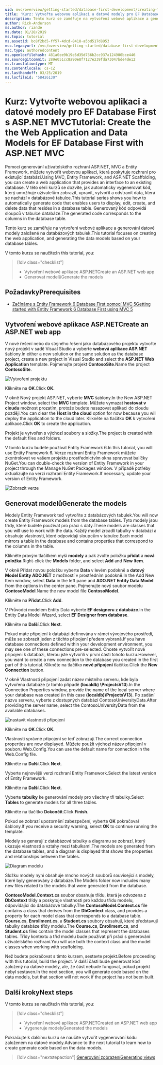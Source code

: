 ```yaml
---
uid: mvc/overview/getting-started/database-first-development/creating-the-web-application
title: 'Kurz: Vytvořte webovou aplikaci a datové modely pro EF Database First s ASP.NET MVC'
description: Tento kurz se zaměřuje na vytvoření webové aplikace a generování datové modely založené na databázových tabulek.
author: Rick-Anderson
ms.author: riande
ms.date: 01/28/2019
ms.topic: tutorial
ms.assetid: bc8f2bd5-ff57-4dcd-8418-a5bd517d8953
msc.legacyurl: /mvc/overview/getting-started/database-first-development/creating-the-web-application
msc.type: authoredcontent
ms.openlocfilehash: 481a0ee9b19e5d35d736b2cc937a124900bce446
ms.sourcegitcommit: 289e051cc8a90e8f7127e239fda73047bde4de12
ms.translationtype: MT
ms.contentlocale: cs-CZ
ms.lasthandoff: 03/25/2019
ms.locfileid: "58426130"
---
```

# <a name="tutorial-create-the-the-web-application-and-data-models-for-ef-database-first-with-aspnet-mvc"></a><span data-ttu-id="af71d-103">Kurz: Vytvořte webovou aplikaci a datové modely pro EF Database First s ASP.NET MVC</span><span class="sxs-lookup"><span data-stu-id="af71d-103">Tutorial: Create the the Web Application and Data Models for EF Database First with ASP.NET MVC</span></span>

 <span data-ttu-id="af71d-104">Pomocí generování uživatelského rozhraní ASP.NET, MVC a Entity Framework, můžete vytvořit webovou aplikaci, která poskytuje rozhraní pro existující databázi.</span><span class="sxs-lookup"><span data-stu-id="af71d-104">Using MVC, Entity Framework, and ASP.NET Scaffolding, you can create a web application that provides an interface to an existing database.</span></span> <span data-ttu-id="af71d-105">V této sérii kurzů se dozvíte, jak automaticky vygenerovat kód, který umožňuje uživatelům zobrazit, upravit, vytvořit a odstranit data, která se nachází v databázové tabulce.</span><span class="sxs-lookup"><span data-stu-id="af71d-105">This tutorial series shows you how to automatically generate code that enables users to display, edit, create, and delete data that resides in a database table.</span></span> <span data-ttu-id="af71d-106">Generovaný kód odpovídá sloupců v tabulce databáze.</span><span class="sxs-lookup"><span data-stu-id="af71d-106">The generated code corresponds to the columns in the database table.</span></span>

<span data-ttu-id="af71d-107">Tento kurz se zaměřuje na vytvoření webové aplikace a generování datové modely založené na databázových tabulek.</span><span class="sxs-lookup"><span data-stu-id="af71d-107">This tutorial focuses on creating the web application, and generating the data models based on your database tables.</span></span>

<span data-ttu-id="af71d-108">V tomto kurzu se naučíte:</span><span class="sxs-lookup"><span data-stu-id="af71d-108">In this tutorial, you:</span></span>

> [!div class="checklist"]
> * <span data-ttu-id="af71d-109">Vytvoření webové aplikace ASP.NET</span><span class="sxs-lookup"><span data-stu-id="af71d-109">Create an ASP.NET web app</span></span>
> * <span data-ttu-id="af71d-110">Generovat modelů</span><span class="sxs-lookup"><span data-stu-id="af71d-110">Generate the models</span></span>

## <a name="prerequisites"></a><span data-ttu-id="af71d-111">Požadavky</span><span class="sxs-lookup"><span data-stu-id="af71d-111">Prerequisites</span></span>

* [<span data-ttu-id="af71d-112">Začínáme s Entity Framework 6 Database First pomocí MVC 5</span><span class="sxs-lookup"><span data-stu-id="af71d-112">Getting started with Entity Framework 6 Database First using MVC 5</span></span>](setting-up-database.md)

## <a name="create-an-aspnet-web-app"></a><span data-ttu-id="af71d-113">Vytvoření webové aplikace ASP.NET</span><span class="sxs-lookup"><span data-stu-id="af71d-113">Create an ASP.NET web app</span></span>

<span data-ttu-id="af71d-114">V nové řešení nebo do stejného řešení jako databázového projektu vytvořte nový projekt v sadě Visual Studio a vyberte **webová aplikace ASP.NET** šablony.</span><span class="sxs-lookup"><span data-stu-id="af71d-114">In either a new solution or the same solution as the database project, create a new project in Visual Studio and select the **ASP.NET Web Application** template.</span></span> <span data-ttu-id="af71d-115">Pojmenujte projekt **ContosoSite**.</span><span class="sxs-lookup"><span data-stu-id="af71d-115">Name the project **ContosoSite**.</span></span>

![Vytvoření projektu](creating-the-web-application/_static/image1.png)

<span data-ttu-id="af71d-117">Klikněte na **OK**.</span><span class="sxs-lookup"><span data-stu-id="af71d-117">Click **OK**.</span></span>

<span data-ttu-id="af71d-118">V okně Nový projekt ASP.NET, vyberte **MVC** šablony.</span><span class="sxs-lookup"><span data-stu-id="af71d-118">In the New ASP.NET Project window, select the **MVC** template.</span></span> <span data-ttu-id="af71d-119">Můžete vymazat **hostovat v cloudu** možnost prozatím, protože budete nasazovat aplikaci do cloudu později.</span><span class="sxs-lookup"><span data-stu-id="af71d-119">You can clear the **Host in the cloud** option for now because you will deploy the application to the cloud later.</span></span> <span data-ttu-id="af71d-120">Klikněte na tlačítko **OK** k vytvoření aplikace.</span><span class="sxs-lookup"><span data-stu-id="af71d-120">Click **OK** to create the application.</span></span>

<span data-ttu-id="af71d-121">Projekt je vytvořen s výchozí soubory a složky.</span><span class="sxs-lookup"><span data-stu-id="af71d-121">The project is created with the default files and folders.</span></span>

<span data-ttu-id="af71d-122">V tomto kurzu budete používat Entity Framework 6.</span><span class="sxs-lookup"><span data-stu-id="af71d-122">In this tutorial, you will use Entity Framework 6.</span></span> <span data-ttu-id="af71d-123">Verze rozhraní Entity Framework můžete zkontrolovat ve vašem projektu prostřednictvím okna spravovat balíčky NuGet.</span><span class="sxs-lookup"><span data-stu-id="af71d-123">You can double-check the version of Entity Framework in your project through the Manage NuGet Packages window.</span></span> <span data-ttu-id="af71d-124">V případě potřeby aktualizujte na verzi rozhraní Entity Framework.</span><span class="sxs-lookup"><span data-stu-id="af71d-124">If necessary, update your version of Entity Framework.</span></span>

![Zobrazit verze](creating-the-web-application/_static/image3.png)

## <a name="generate-the-models"></a><span data-ttu-id="af71d-126">Generovat modelů</span><span class="sxs-lookup"><span data-stu-id="af71d-126">Generate the models</span></span>

<span data-ttu-id="af71d-127">Modely Entity Framework teď vytvoříte z databázových tabulek.</span><span class="sxs-lookup"><span data-stu-id="af71d-127">You will now create Entity Framework models from the database tables.</span></span> <span data-ttu-id="af71d-128">Tyto modely jsou třídy, které budete používat pro práci s daty.</span><span class="sxs-lookup"><span data-stu-id="af71d-128">These models are classes that you will use to work with the data.</span></span> <span data-ttu-id="af71d-129">Každý model zrcadlí tabulky v databázi a obsahuje vlastnosti, které odpovídají sloupcům v tabulce.</span><span class="sxs-lookup"><span data-stu-id="af71d-129">Each model mirrors a table in the database and contains properties that correspond to the columns in the table.</span></span>

<span data-ttu-id="af71d-130">Klikněte pravým tlačítkem myši **modely** a pak zvolte položku **přidat** a **nová položka**.</span><span class="sxs-lookup"><span data-stu-id="af71d-130">Right-click the **Models** folder, and select **Add** and **New Item**.</span></span>

<span data-ttu-id="af71d-131">V okně Přidat novou položku vyberte **Data** v levém podokně a **datový Model Entity ADO.NET** z možností v prostředním podokně.</span><span class="sxs-lookup"><span data-stu-id="af71d-131">In the Add New Item window, select **Data** in the left pane and **ADO.NET Entity Data Model** from the options in the center pane.</span></span> <span data-ttu-id="af71d-132">Pojmenujte nový soubor modelu **ContosoModel**.</span><span class="sxs-lookup"><span data-stu-id="af71d-132">Name the new model file **ContosoModel**.</span></span>

<span data-ttu-id="af71d-133">Klikněte na **Přidat**.</span><span class="sxs-lookup"><span data-stu-id="af71d-133">Click **Add**.</span></span>

<span data-ttu-id="af71d-134">V Průvodci modelem Entity Data vyberte **EF designeru z databáze**.</span><span class="sxs-lookup"><span data-stu-id="af71d-134">In the Entity Data Model Wizard, select **EF Designer from database**.</span></span>

<span data-ttu-id="af71d-135">Klikněte na **Další**.</span><span class="sxs-lookup"><span data-stu-id="af71d-135">Click **Next**.</span></span>

<span data-ttu-id="af71d-136">Pokud máte připojení k databázi definována v rámci vývojového prostředí, může se zobrazit jeden z těchto připojení předem vybraná.</span><span class="sxs-lookup"><span data-stu-id="af71d-136">If you have database connections defined within your development environment, you may see one of these connections pre-selected.</span></span> <span data-ttu-id="af71d-137">Chcete vytvořit nové připojení k databázi, kterou jste vytvořili v první části tohoto kurzu.</span><span class="sxs-lookup"><span data-stu-id="af71d-137">However, you want to create a new connection to the database you created in the first part of this tutorial.</span></span> <span data-ttu-id="af71d-138">Klikněte na tlačítko **nové připojení** tlačítko.</span><span class="sxs-lookup"><span data-stu-id="af71d-138">Click the **New Connection** button.</span></span>

<span data-ttu-id="af71d-139">V okně Vlastnosti připojení zadat název místního serveru, kde byla vytvořena databáze (v tomto případě **(localdb) \ProjectsV13**).</span><span class="sxs-lookup"><span data-stu-id="af71d-139">In the Connection Properties window, provide the name of the local server where your database was created (in this case **(localdb)\ProjectsV13**).</span></span> <span data-ttu-id="af71d-140">Po zadání názvu serveru, vyberte z dostupných databází ContosoUniversityData.</span><span class="sxs-lookup"><span data-stu-id="af71d-140">After providing the server name, select the ContosoUniversityData from the available databases.</span></span>

![nastavit vlastnosti připojení](creating-the-web-application/_static/image8.png)

<span data-ttu-id="af71d-142">Klikněte na **OK**.</span><span class="sxs-lookup"><span data-stu-id="af71d-142">Click **OK**.</span></span>

<span data-ttu-id="af71d-143">Vlastnosti správné připojení se teď zobrazují.</span><span class="sxs-lookup"><span data-stu-id="af71d-143">The correct connection properties are now displayed.</span></span> <span data-ttu-id="af71d-144">Můžete použít výchozí název připojení v souboru Web.Config.</span><span class="sxs-lookup"><span data-stu-id="af71d-144">You can use the default name for connection in the Web.Config file.</span></span>

<span data-ttu-id="af71d-145">Klikněte na **Další**.</span><span class="sxs-lookup"><span data-stu-id="af71d-145">Click **Next**.</span></span>

<span data-ttu-id="af71d-146">Vyberte nejnovější verzi rozhraní Entity Framework.</span><span class="sxs-lookup"><span data-stu-id="af71d-146">Select the latest version of Entity Framework.</span></span>

<span data-ttu-id="af71d-147">Klikněte na **Další**.</span><span class="sxs-lookup"><span data-stu-id="af71d-147">Click **Next**.</span></span>

<span data-ttu-id="af71d-148">Vyberte **tabulky** ke generování modely pro všechny tři tabulky.</span><span class="sxs-lookup"><span data-stu-id="af71d-148">Select **Tables** to generate models for all three tables.</span></span>

<span data-ttu-id="af71d-149">Klikněte na tlačítko **Dokončit**.</span><span class="sxs-lookup"><span data-stu-id="af71d-149">Click **Finish**.</span></span>

<span data-ttu-id="af71d-150">Pokud se zobrazí upozornění zabezpečení, vyberte **OK** pokračoval šablony.</span><span class="sxs-lookup"><span data-stu-id="af71d-150">If you receive a security warning, select **OK** to continue running the template.</span></span>

<span data-ttu-id="af71d-151">Modely se generují z databázové tabulky a diagramu se zobrazí, který ukazuje vlastnosti a vztahy mezi tabulkami.</span><span class="sxs-lookup"><span data-stu-id="af71d-151">The models are generated from the database tables, and a diagram is displayed that shows the properties and relationships between the tables.</span></span>

![Diagram modelu](creating-the-web-application/_static/image11.png)

<span data-ttu-id="af71d-153">Složku modely nyní obsahuje mnoho nových souborů související s modely, které byly generovány z databáze.</span><span class="sxs-lookup"><span data-stu-id="af71d-153">The Models folder now includes many new files related to the models that were generated from the database.</span></span>

<span data-ttu-id="af71d-154">**ContosoModel.Context.cs** soubor obsahuje třídu, která je odvozena z **DbContext** třídy a poskytuje vlastnosti pro každou třídu modelu, odpovídající do databázové tabulky.</span><span class="sxs-lookup"><span data-stu-id="af71d-154">The **ContosoModel.Context.cs** file contains a class that derives from the **DbContext** class, and provides a property for each model class that corresponds to a database table.</span></span> <span data-ttu-id="af71d-155">**Course.cs**, **Enrollment.cs**, a **Student.cs** soubory obsahují, které představují tabulky databáze třídy modelu.</span><span class="sxs-lookup"><span data-stu-id="af71d-155">The **Course.cs**, **Enrollment.cs**, and **Student.cs** files contain the model classes that represent the databases tables.</span></span> <span data-ttu-id="af71d-156">Třídy kontextu a tříd modelu bude používat při práci s generování uživatelského rozhraní.</span><span class="sxs-lookup"><span data-stu-id="af71d-156">You will use both the context class and the model classes when working with scaffolding.</span></span>

<span data-ttu-id="af71d-157">Než budete pokračovat s tímto kurzem, sestavte projekt.</span><span class="sxs-lookup"><span data-stu-id="af71d-157">Before proceeding with this tutorial, build the project.</span></span> <span data-ttu-id="af71d-158">V další části bude generovat kód založený na datové modely, ale, že část nebude fungovat, pokud projekt nebyl sestaven.</span><span class="sxs-lookup"><span data-stu-id="af71d-158">In the next section, you will generate code based on the data models, but that section will not work if the project has not been built.</span></span>

## <a name="next-steps"></a><span data-ttu-id="af71d-159">Další kroky</span><span class="sxs-lookup"><span data-stu-id="af71d-159">Next steps</span></span>

<span data-ttu-id="af71d-160">V tomto kurzu se naučíte:</span><span class="sxs-lookup"><span data-stu-id="af71d-160">In this tutorial, you:</span></span>

> [!div class="checklist"]
> * <span data-ttu-id="af71d-161">Vytvoření webové aplikace ASP.NET</span><span class="sxs-lookup"><span data-stu-id="af71d-161">Created an ASP.NET web app</span></span>
> * <span data-ttu-id="af71d-162">Vygeneruje modely</span><span class="sxs-lookup"><span data-stu-id="af71d-162">Generated the models</span></span>

<span data-ttu-id="af71d-163">Pokračujte k dalšímu kurzu se naučíte vytvořit vygenerování kódu založeném na datové modely.</span><span class="sxs-lookup"><span data-stu-id="af71d-163">Advance to the next tutorial to learn how to create generate code based on the data models.</span></span>
> [!div class="nextstepaction"]
> [<span data-ttu-id="af71d-164">Generování zobrazení</span><span class="sxs-lookup"><span data-stu-id="af71d-164">Generating views</span></span>](generating-views.md)

